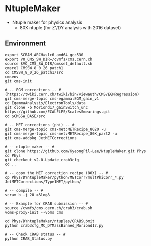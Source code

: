 # NtupleMaker
* Ntuple maker for physics analysis
   * 80X ntuple (for Z'/DY analysis with 2016 dataset)

## Environment
	export SCRAM_ARCH=slc6_amd64_gcc530
	export VO_CMS_SW_DIR=/cvmfs/cms.cern.ch
	source $VO_CMS_SW_DIR/cmsset_default.sh
	cmsrel CMSSW_8_0_26_patch1
	cd CMSSW_8_0_26_patch1/src
	cmsenv
	git cms-init

	# -- EGM corrections -- # (https://twiki.cern.ch/twiki/bin/viewauth/CMS/EGMRegression)
	git cms-merge-topic cms-egamma:EGM_gain_v1
	cd EgammaAnalysis/ElectronTools/data
	git clone -b Moriond17_gainSwitch_unc https://github.com/ECALELFS/ScalesSmearings.git
	cd $CMSSW_BASE/src

	# -- MET corrections (phi) -- #
	git cms-merge-topic cms-met:METRecipe_8020 -u
	git cms-merge-topic cms-met:METRecipe_80X_part2 -u
	git cms-addpkg JetMETCorrections

	# -- ntuple maker -- #
	git clone https://github.com/KyeongPil-Lee/NtupleMaker.git Phys
	cd Phys
	git checkout v2.0-Update_crab3cfg
	cd ..

	# -- copy the MET correction recipe (80X) -- #
	cp Phys/DYntupleMaker/python/METCorr/multPhiCorr_*.py JetMETCorrections/Type1MET/python/
	
	# -- compile -- #
	scram b -j 20 >&log&

	# -- Example for CRAB submission -- #
	source /cvmfs/cms.cern.ch/crab3/crab.sh
	voms-proxy-init --voms cms

	cd Phys/DYntupleMaker/ntuples/CRABSubmit
	python crab3cfg_MC_DYMassBinned_Moriond17.py

	# -- Check CRAB status -- #
	python CRAB_Status.py

